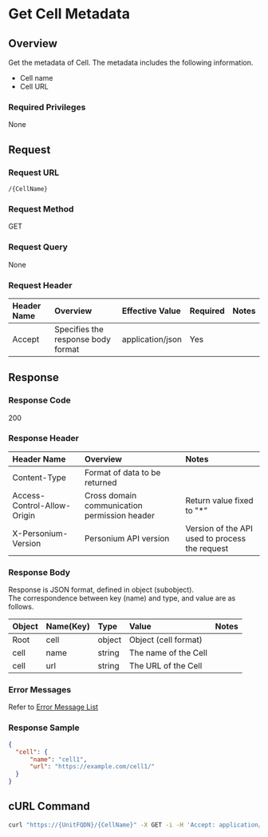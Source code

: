 # Get Cell Metadata

## Overview

Get the metadata of Cell. The metadata includes the following information.

* Cell name
* Cell URL

### Required Privileges

None


## Request

### Request URL

```
/{CellName}
```

### Request Method

GET

### Request Query

None

### Request Header

|Header Name|Overview|Effective Value|Required|Notes|
|:--|:--|:--|:--|:--|
|Accept|Specifies the response body format|application/json|Yes||


## Response

### Response Code

200

### Response Header

|Header Name|Overview|Notes|
|:--|:--|:--|
|Content-Type|Format of data to be returned||
|Access-Control-Allow-Origin|Cross domain communication permission header|Return value fixed to "*"|
|X-Personium-Version|Personium API version|Version of the API used to process the request|

### Response Body

Response is JSON format, defined in object (subobject).  
The correspondence between key (name) and type, and value are as follows.  

|Object|Name(Key)|Type|Value|Notes|
|:--|:--|:--|:--|:--|
|Root|cell|object|Object (cell format)||
|cell|name|string|The name of the Cell||
|cell|url|string|The URL of the Cell||

### Error Messages

Refer to [Error Message List](004_Error_Messages.md)

### Response Sample

```JSON
{
  "cell": {
      "name": "cell1",
      "url": "https://example.com/cell1/"
  }
}
```

## cURL Command

```sh
curl "https://{UnitFQDN}/{CellName}" -X GET -i -H 'Accept: application/json'
```
